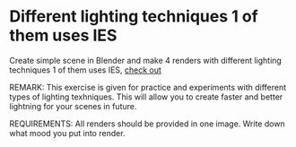 # Different lighting techniques 1 of them uses IES
Create simple scene in Blender and make 4 renders with different lighting techniques 1 of them uses IES, [check out](https://www.youtube.com/watch?v=y6WKm62mhIo)

REMARK: This exercise is given for practice and experiments with different types of lighting texhniques. This will allow you to create faster and better lightning for your scenes in future.

REQUIREMENTS: All renders should be provided in one image. Write down what mood you put into render.

